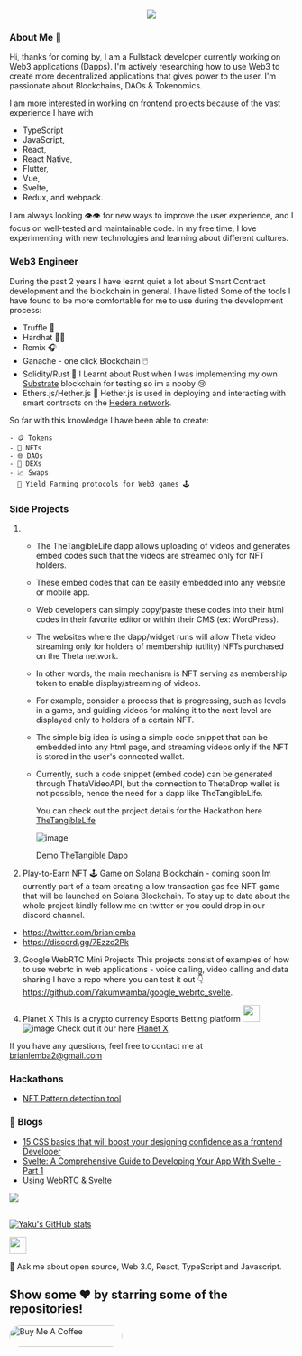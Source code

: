 <h1 align="center">
  <a href="#">
    <img src="https://readme-typing-svg.herokuapp.com/?lines=Hey+😀;nice+to+meet+you+🎉;&center=true&size=30">
  </a>
</h1>

<!--
**Yakumwamba/Yakumwamba** is a ✨ _special_ ✨ repository because its `README.md` (this file) appears on your GitHub profile.

Here are some ideas to get you started:

- � I’m currently working on ...
- 🌱 I’m currently learning ...
- 👯 I’m looking to collaborate on ...
- 🤔 I’m looking for help with ...
- 💬 Ask me about ...
- 📫 How to reach me: ...
- 😄 Pronouns: ...
- ⚡ Fun fact: ...
-->
### About Me 🐓
Hi, thanks for coming by, I am a Fullstack developer currently working on Web3 applications (Dapps). I'm actively researching how to use Web3 to create more decentralized applications that gives power to the user. I'm passionate about Blockchains, DAOs & Tokenomics.  

I am more interested in working on frontend projects because of the vast experience I have with 

- TypeScript 
- JavaScript, 
- React,
- React Native,
- Flutter, 
- Vue, 
- Svelte, 
- Redux, and webpack.

 I am always looking 👁️👁️ for new ways to improve the user experience, and I focus on well-tested and maintainable code. 
 In my free time, I love experimenting with new technologies and learning about different cultures.


### Web3 Engineer
 During the past 2 years I have learnt quiet a lot about Smart Contract development and the blockchain in general. I have listed Some of the tools I have found to be  more comfortable for me to use during the development process:
 
  - Truffle 🎂
  - Hardhat 👷🏻
  - Remix 🎧
  - Ganache - one click Blockchain 🖱️
  - Solidity/Rust 🦀 I Learnt about Rust when I was implementing my own [Substrate](https://substrate.io/) blockchain for testing so im a nooby 😢
  - Ethers.js/Hether.js 🍭 Hether.js is used in deploying and interacting with smart contracts on the [Hedera network](https://hedera.com/).
  
  So far with this knowledge I have been able to create:
  
    - 🪙 Tokens
    - 🎨 NFTs 
    - 🌐 DAOs
    - 💱 DEXs
    - 📈 Swaps
      🚜 Yield Farming protocols for Web3 games 🕹️
  
  
### Side Projects


1. - The TheTangibleLife dapp allows uploading of videos and generates embed codes such that the videos are streamed only for NFT holders.
   - These embed codes that can be easily embedded into any website or mobile app.
   - Web developers can simply copy/paste these codes into their html codes in their favorite editor or within their CMS (ex: WordPress).
   - The websites where the dapp/widget runs will allow Theta video streaming only for holders of membership (utility) NFTs purchased on the Theta network.
   - In other words, the main mechanism is NFT serving as membership token to enable display/streaming of videos.
   - For example, consider a process that is progressing, such as levels in a game, and guiding videos for making it to the next level are displayed only to holders of      a certain NFT.
   - The simple big idea is using a simple code snippet that can be embedded into any html page, and streaming videos only if the NFT is stored in the user's connected       wallet.
   - Currently, such a code snippet (embed code) can be generated through ThetaVideoAPI, but the connection to ThetaDrop wallet is not possible, hence the need for a        dapp like TheTangibleLife.
     
     You can check out the project details for the Hackathon here [TheTangibleLife](https://devpost.com/software/thetangiblelife)
     
     ![image](https://user-images.githubusercontent.com/72974932/165003419-97d6ae51-2fe4-47ad-8c93-5d509ed2572a.png)
     
     Demo [TheTangible Dapp](https://theta-wallet-connect.vercel.app/)


2. Play-to-Earn NFT 🕹️ Game on Solana Blockchain - coming soon
   Im currently part of a team creating a low transaction gas fee NFT game that will be launched on Solana Blockchain. To stay up to date about the whole project      kindly follow me on twitter or you could drop in our discord channel.
  - https://twitter.com/brianlemba
  - https://discord.gg/7Ezzc2Pk 
  
3. Google WebRTC Mini Projects
    This projects consist of examples of how to use webrtc in web applications - voice calling, video calling and data sharing
    I have a repo where you can test it out 👇
    https://github.com/Yakumwamba/google_webrtc_svelte. 
   

4. Planet X
   This is a crypto currency Esports Betting platform  <img src="https://emojis.slackmojis.com/emojis/images/1593555389/9579/blob_excited.gif?1593555389" width="30"/>
   ![image](https://user-images.githubusercontent.com/72974932/167505815-9c52b6e1-eb8f-4e87-9fec-29922e76af47.png)
   Check out it our here [Planet X](https://neo-blockchain-betx.vercel.app/)
   
  If you have any questions, feel free to contact me at brianlemba2@gmail.com



### Hackathons
- [NFT Pattern detection tool](https://devpost.com/software/nft-pattern-detection-automation)
 
### 📕 Blogs

<!-- BLOG-POST-LIST:START -->
  - [15 CSS basics that will boost your designing confidence as a frontend Developer](https://dev.to/yaku/15-css-that-will-boost-your-designing-confidence-as-frontend-developer-1j55)
  - [Svelte: A Comprehensive Guide to Developing Your App With Svelte - Part 1](https://dev.to/yaku/svelte-a-comprehensive-guide-to-developing-your-app-with-svelte-part-1-3iob)
  - [Using WebRTC & Svelte](https://dev.to/yaku/using-webrtc-and-svelte-3pn)
<!-- BLOG-POST-LIST:END -->
 <img src="https://activity-graph.herokuapp.com/graph?username=yakumwamba&theme=dracula&bg_color=00000000&color=22c55e&line=4c8ed9&point=00000000&area=true&hide_border=true"><br><br>

[![Yaku's GitHub stats](https://github-readme-stats.vercel.app/api?theme=radical&username=yakumwamba&count_private=true&show_icons=true&hide_title=true&include_all_commits=true)](https://github.com/anuraghazra/github-readme-stats)
 
 <img src="https://emojis.slackmojis.com/emojis/images/1593555389/9579/blob_excited.gif?1593555389" width="30"/>


💬 Ask me about open source, Web 3.0, React, TypeScript and Javascript.
## Show some ❤️ by starring some of the repositories!

<a href="https://www.buymeacoffee.com/yakumwamba" target="_blank"> 
    <img src="https://cdn.buymeacoffee.com/buttons/v2/default-red.png" alt="Buy Me A Coffee" style="height: 38px;width: 200px; border-radius: 200px;" >
    </a>




